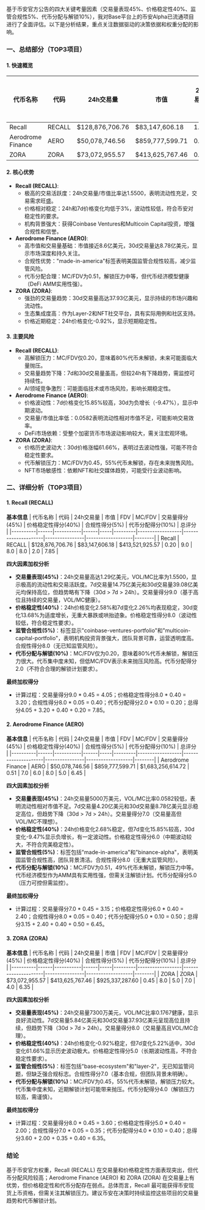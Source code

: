 基于币安官方公告的四大关键考量因素（交易量表现45%、价格稳定性40%、监管合规性5%、代币分配与解锁10%），我对Base平台上的币安Alpha已流通项目进行了全面评估。以下是分析结果，重点关注数据驱动的决策依据和权重分配的影响。

### 一、总结部分（TOP3项目）

#### 1. 快速概览
| 代币名称 | 代码 | 24h交易量 | 市值 | 24h交易量/市值 | FDV | MC/FDV | 总评分(1-10分) |
|----------|------|-----------|------|----------------|-----|---------|----------------|
| Recall | RECALL | $128,876,706.76 | $83,147,606.18 | 1.5500 | $413,521,925.57 | 0.20 | 7.85 |
| Aerodrome Finance | AERO | $50,078,746.56 | $859,777,599.71 | 0.0582 | $1,683,256,614.72 | 0.51 | 6.45 |
| ZORA | ZORA | $73,072,955.57 | $413,625,767.46 | 0.1767 | $925,337,287.60 | 0.45 | 6.35 |

#### 2. 核心优势
- **Recall (RECALL)**:
  - 极高的交易活跃度：24h交易量/市值比率达1.5500，表明流动性充足，交易需求旺盛。
  - 价格相对稳定：24h和7d价格变化均低于3%，波动性较低，符合币安对稳定性的要求。
  - 机构背景强大：获得Coinbase Ventures和Multicoin Capital投资，增强合规性和信誉。
- **Aerodrome Finance (AERO)**:
  - 高市值和交易量基础：市值接近8.6亿美元，30d交易量达8.78亿美元，显示市场深度和持久关注。
  - 合规性优势："made-in-america"标签表明美国监管合规性较高，减少监管风险。
  - 代币分配合理：MC/FDV为0.51，解锁压力中等，但代币经济模型健康（DeFi AMM实用性强）。
- **ZORA (ZORA)**:
  - 强劲的交易量趋势：30d交易量高达37.93亿美元，显示持续的市场兴趣和流动性。
  - 生态集成度高：作为Layer-2和NFT社交平台，具有实际用例和社区支持。
  - 价格近期稳定：24h价格变化-0.92%，显示短期稳定性。

#### 3. 主要风险
- **Recall (RECALL)**:
  - 高解锁压力：MC/FDV仅0.20，意味着80%代币未解锁，未来可能面临大量抛压。
  - 交易量趋势下降：7d和30d交易量虽高，但较24h有下降趋势，需监控可持续性。
  - AI领域竞争激烈：可能面临技术或市场风险，影响长期稳定性。
- **Aerodrome Finance (AERO)**:
  - 价格波动性：7d价格变化15.85%较高，30d为负增长（-9.47%），显示中期波动。
  - 交易量/市值比率低：0.0582表明流动性相对市值不足，可能影响交易效率。
  - DeFi市场依赖：受整个加密货币市场波动影响较大，需关注宏观环境。
- **ZORA (ZORA)**:
  - 价格历史波动大：30d价格涨幅61.66%，表明过去波动性强，可能不符合稳定性要求。
  - 代币解锁压力：MC/FDV为0.45，55%代币未解锁，存在未来抛售风险。
  - NFT市场敏感性：依赖NFT和社交媒体趋势，可能受行业波动影响。

### 二、详细分析（TOP3项目）

#### 1. Recall (RECALL)
**基本信息**
| 代币名称 | 代码 | 24h交易量 | 市值 | FDV | MC/FDV | 交易量得分(45%) | 价格稳定性得分(40%) | 合规性得分(5%) | 代币分配得分(10%) | 总评分 |
|----------|------|-----------|------|-----|---------|------------------|---------------------|----------------|-------------------|--------|
| Recall | RECALL | $128,876,706.76 | $83,147,606.18 | $413,521,925.57 | 0.20 | 9.0 | 8.0 | 8.0 | 2.0 | 7.85 |

**四大因素加权分析**
- **交易量表现(45%)**：24h交易量高达1.29亿美元，VOL/MC比率为1.5500，显示极高的流动性和交易活跃度。7d交易量14.75亿美元和30d交易量39.08亿美元均保持高位，但趋势略有下降（30d > 7d > 24h）。交易量得分9.0（基于高位且持续的交易量，VOL/MC健康）。
- **价格稳定性(40%)**：24h价格变化2.58%和7d变化2.26%均表现稳定，30d变化13.68%为适度增长，无重大暴跌或哄抬迹象。价格稳定性得分8.0（波动性较低，符合稳定性要求）。
- **监管合规性(5%)**：标签显示"coinbase-ventures-portfolio"和"multicoin-capital-portfolio"，表明机构投资背景强大，团队背景可靠，运营透明度高。合规性得分8.0（无已知监管风险）。
- **代币分配与解锁(10%)**：MC/FDV仅为0.20，意味着80%代币未解锁，解锁压力很大。代币集中度未知，但低MC/FDV表示未来抛压风险高。代币分配得分2.0（不符合合理的解锁计划要求）。

**最终加权得分**
- 计算过程：交易量得分9.0 * 0.45 = 4.05；价格稳定性得分8.0 * 0.40 = 3.20；合规性得分8.0 * 0.05 = 0.40；代币分配得分2.0 * 0.10 = 0.20；总得分4.05 + 3.20 + 0.40 + 0.20 = 7.85。

#### 2. Aerodrome Finance (AERO)
**基本信息**
| 代币名称 | 代码 | 24h交易量 | 市值 | FDV | MC/FDV | 交易量得分(45%) | 价格稳定性得分(40%) | 合规性得分(5%) | 代币分配得分(10%) | 总评分 |
|----------|------|-----------|------|-----|---------|------------------|---------------------|----------------|-------------------|--------|
| Aerodrome Finance | AERO | $50,078,746.56 | $859,777,599.71 | $1,683,256,614.72 | 0.51 | 7.0 | 6.0 | 8.0 | 5.0 | 6.45 |

**四大因素加权分析**
- **交易量表现(45%)**：24h交易量5000万美元，VOL/MC比率0.0582较低，表明流动性相对市值不足。7d交易量4.20亿美元和30d交易量8.78亿美元显示稳定高位，但趋势下降（30d > 7d > 24h）。交易量得分7.0（交易量高但VOL/MC不理想）。
- **价格稳定性(40%)**：24h价格变化2.68%稳定，但7d变化15.85%较高，30d变化-9.47%显示负增长，有一定波动性。价格稳定性得分6.0（中期波动较大，不符合完美稳定性）。
- **监管合规性(5%)**：标签包括"made-in-america"和"binance-alpha"，表明美国监管合规性高，团队背景清洁。合规性得分8.0（无重大监管风险）。
- **代币分配与解锁(10%)**：MC/FDV为0.51，49%代币未解锁，解锁压力中等。代币经济模型作为AMM具有实用性强，但需关注解锁计划。代币分配得分5.0（压力可控但需监控）。

**最终加权得分**
- 计算过程：交易量得分7.0 * 0.45 = 3.15；价格稳定性得分6.0 * 0.40 = 2.40；合规性得分8.0 * 0.05 = 0.40；代币分配得分5.0 * 0.10 = 0.50；总得分3.15 + 2.40 + 0.40 + 0.50 = 6.45。

#### 3. ZORA (ZORA)
**基本信息**
| 代币名称 | 代码 | 24h交易量 | 市值 | FDV | MC/FDV | 交易量得分(45%) | 价格稳定性得分(40%) | 合规性得分(5%) | 代币分配得分(10%) | 总评分 |
|----------|------|-----------|------|-----|---------|------------------|---------------------|----------------|-------------------|--------|
| ZORA | ZORA | $73,072,955.57 | $413,625,767.46 | $925,337,287.60 | 0.45 | 8.0 | 5.0 | 7.0 | 4.0 | 6.35 |

**四大因素加权分析**
- **交易量表现(45%)**：24h交易量7300万美元，VOL/MC比率0.1767健康，显示良好流动性。7d交易量5.84亿美元和30d交易量37.93亿美元呈现高位且持续，但趋势下降（30d > 7d > 24h）。交易量得分8.0（交易量高且VOL/MC合理）。
- **价格稳定性(40%)**：24h价格变化-0.92%稳定，但7d变化5.22%适中，30d变化61.66%显示历史波动极大。价格稳定性得分5.0（长期波动性高，不符合稳定性要求）。
- **监管合规性(5%)**：标签包括"base-ecosystem"和"layer-2"，无已知监管问题，但缺乏强合规标志。合规性得分7.0（基本合规，但团队背景未明确）。
- **代币分配与解锁(10%)**：MC/FDV为0.45，55%代币未解锁，解锁压力较大。代币集中度未知，近期解锁计划可能带来抛压。代币分配得分4.0（解锁压力较高，需谨慎）。

**最终加权得分**
- 计算过程：交易量得分8.0 * 0.45 = 3.60；价格稳定性得分5.0 * 0.40 = 2.00；合规性得分7.0 * 0.05 = 0.35；代币分配得分4.0 * 0.10 = 0.40；总得分3.60 + 2.00 + 0.35 + 0.40 = 6.35。

### 结论
基于币安官方权重，Recall (RECALL) 在交易量和价格稳定性方面表现突出，但代币分配风险较高；Aerodrome Finance (AERO) 和 ZORA (ZORA) 在交易量上有优势，但价格稳定性和代币分配存在弱点。总体而言，Recall 最可能获得币安现货上币资格，但需关注其解锁压力。建议币安在决策时持续监控这些项目的交易量趋势和代币解锁计划。